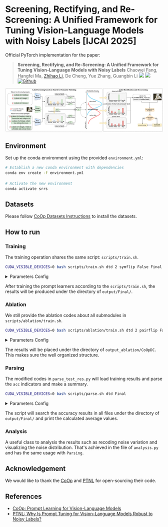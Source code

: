 # Screening, Rectifying, and Re-Screening: A Unified Framework for Tuning Vision-Language Models with Noisy Labels [IJCAI 2025]
Official PyTorch implementation for the paper:
> **Screening, Rectifying, and Re-Screening: A Unified Framework for Tuning Vision-Language Models with Noisy Labels**
> Chaowei Fang, Hangfei Ma, [Zhihao Li](https://lzhms.github.io/), De Cheng, Yue Zhang, Guangbin Li
> <a href='https://lzhms.github.io/projects/SRRS/'><img src='https://img.shields.io/badge/Project-Blog-blue'></a> <a href=''><img src='https://img.shields.io/badge/Paper-IJCAI-green'></a> [![Github](https://badges.aleen42.com/src/github.svg)](https://github.com/LZHMS/SRRS)

<img src="./assert/SRRS.png" alt="SRRS Framework"/>

## Environment
Set up the conda environment using the provided `environment.yml`:
```bash
# Establish a new conda environment with dependencies
conda env create -f environment.yml

# Activate the new environment
conda activate srrs
```

## Datasets

Please follow [CoOp Datasets Instructions](https://github.com/KaiyangZhou/CoOp/blob/main/DATASETS.md) to install the datasets.

## How to run
### Training
The training operation shares the same script: `scripts/train.sh`.
```sh
CUDA_VISIBLE_DEVICES=0 bash scripts/train.sh dtd 2 symflip False Final
```
<details>
  <summary>Parameters Config</summary>
  
  - `dtd`: dataset name, such as `caltech101`, `food101` and so on.
  - `2`: number of false positive training samples per class.
  - `symflip`: type of noise (symflip, pairflip).
  - `False`: whether to use the GCE loss, `False` or `True`.
  - `Final`: a tag to mark once training pipline.
</details>

After training the prompt learners according to the `scripts/train.sh`, the results will be produced under the directory of `output/Final/`.

### Ablation
We still provide the ablation codes about all submodules in `scripts/ablation/train.sh`.
```sh
CUDA_VISIBLE_DEVICES=0 bash scripts/ablation/train.sh dtd 2 pairflip False ablation CoOpDC
```
<details>
  <summary>Parameters Config</summary>
  
  - `dtd`: dataset name, such as `caltech101`, `food101` and so on.
  - `2`: number of false positive training samples per class.
  - `pairflip`: type of noise (symflip, pairflip).
  - `False`: whether to use the GCE loss, `False` or `True`.
  - `ablation`: a tag to mark once training pipline.
  - `CoOpDC`: the submodule name to do ablation, it will fetch training codes under the directory of `analysis/`.
</details>

The results will be placed under the directory of `output_ablation/CoOpDC`. This makes sure the well organized structure.

### Parsing
The modified codes in `parse_test_res.py` will load training results and parse the `acc` indicators and make a summary.
```sh
CUDA_VISIBLE_DEVICES=0 bash scripts/parse.sh dtd Final
```
<details>
  <summary>Parameters Config</summary>
  
  - `dtd`: dataset name, such as `caltech101`, `food101` and so on.
  - `Final`: a tag to mark once training pipline.
</details>

The script will search the accuracy results in all files under the directory of `output/Final/` and print the calculated average values.

### Analysis
A useful class to analysis the results such as recoding noise variation and visualizing the noise distribution. That's achieved in the file of `analysis.py` and has the same usage with `Parsing`.

## Acknowledgement
We would like to thank the [CoOp](https://github.com/KaiyangZhou/CoOp) and [PTNL](https://github.com/CEWu/PTNL) for open-sourcing their code.

## References
+ [CoOp: Prompt Learning for Vision-Language Models](https://github.com/KaiyangZhou/CoOp)
+ [PTNL: Why Is Prompt Tuning for Vision-Language Models Robust to Noisy Labels?](https://github.com/CEWu/PTNL)
